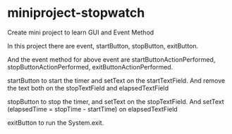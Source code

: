 # miniproject-stopwatch
Create mini project to learn GUI and Event Method

In this project there are event, startButton, stopButton, exitButton.

And the event method for above event are startButtonActionPerformed, stopButtonActionPerformed, exitButtonActionPerformed.

startButton to start the timer and setText on the startTextField. And remove the text both on the stopTextField and elapsedTextField

stopButton to stop the timer, and setText on the stopTextField. And setText (elapsedTime = stopTime - startTime) on elapsedTextField

exitButton to run the System.exit.